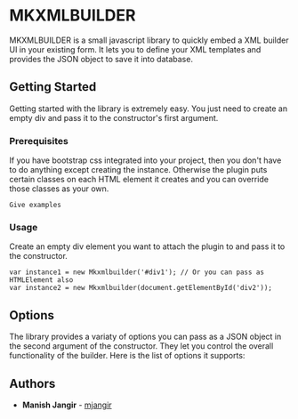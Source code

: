 # MKXMLBUILDER

MKXMLBUILDER is a small javascript library to quickly embed a XML builder UI in your existing form. It lets you to define your XML templates and provides the JSON object to save it into database.

## Getting Started

Getting started with the library is extremely easy. You just need to create an empty div and pass it to the constructor's first argument.

### Prerequisites

If you have bootstrap css integrated into your project, then you don't have to do anything except creating the instance. Otherwise the plugin puts certain classes on each HTML element it creates and you can override those classes as your own.

```
Give examples
```

### Usage

Create an empty div element you want to attach the plugin to and pass it to the constructor.

```
var instance1 = new Mkxmlbuilder('#div1'); // Or you can pass as HTMLElement also
var instance2 = new Mkxmlbuilder(document.getElementById('div2'));
```

## Options

The library provides a variaty of options you can pass as a JSON object in the second argument of the constructor. They let you control the overall functionality of the builder. Here is the list of options it supports:

## Authors

* **Manish Jangir** - [mjangir](https://github.com/mjangir)
